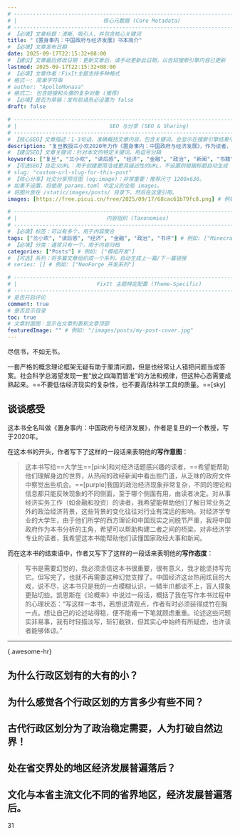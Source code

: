 ```yaml
---
# -------------------------------------------------------------------------------------
# |                           核心元数据 (Core Metadata)                            |
# -------------------------------------------------------------------------------------
# 【必填】文章标题：清晰、吸引人，并包含核心关键词
title: "《置身事内：中国政府与经济发展》书本简介"
# 【必填】文章发布日期
date: 2025-09-17T22:15:32+08:00
# 【建议】文章最后修改日期：更新文章后，请手动更新此日期，以告知搜索引擎内容已更新
lastmod: 2025-09-17T22:15:32+08:00
# 【必填】文章作者：FixIt主题支持多种格式
# 格式一: 简单字符串
# author: "ApolloMonasa"
# 格式二: 包含链接和头像的复杂对象 (推荐)
# 【必填】是否为草稿：发布前请务必设置为 false
draft: false

# -------------------------------------------------------------------------------------
# |                             SEO 与分享 (SEO & Sharing)                           |
# -------------------------------------------------------------------------------------
# 【核心SEO】文章描述：1-3句话，准确概括文章内容，包含关键词。会显示在搜索引擎结果中。
description: "复旦教授兰小欢2020年力作《置身事内：中国政府与经济发展》，作为读者，我写下了我的读后所感以及浅显思考，任何一个对经济、金融以及政治感兴趣的朋友都应该拜读此书。"
# 【建议SEO】文章关键词：针对本文的特定关键词，用逗号分隔
keywords: ["复旦", "兰小欢", "读后感", "经济", "金融", "政治", "新闻", "书籍", "书评", "ApolloMonasa", "金融+计算机"]
# 【可选SEO】自定义URL：用于创建更简洁或更具描述性的URL，不设置则根据标题自动生成
# slug: "custom-url-slug-for-this-post"
# 【核心分享】社交分享预览图 (og:image)：非常重要！推荐尺寸 1200x630。
# 如果不设置，将使用 params.toml 中定义的全局 images。
# 将图片放在 /static/images/posts/ 目录下，然后在这里引用。
images: [https://free.picui.cn/free/2025/09/17/68cac61b79fc8.png] # 例如: ["/images/posts/my-post-banner.png"]

# -------------------------------------------------------------------------------------
# |                            内容组织 (Taxonomies)                               |
# -------------------------------------------------------------------------------------
# 【必填】标签：可以有多个，用于内容聚合
tags: ["兰小欢", "读后感", "经济", "金融", "政治", "书评"] # 例如: ["Minecraft", "教程"]
# 【必填】分类：通常只有一个，用于内容归档
categories: ["Posts"] # 例如: ["模组开发"]
# 【可选】系列：将多篇文章组织成一个系列，自动生成上一篇/下一篇链接
# series: [] # 例如: ["NeoForge 开发系列"]

# -------------------------------------------------------------------------------------
# |                         FixIt 主题特定配置 (Theme-Specific)                     |
# -------------------------------------------------------------------------------------
# 是否开启评论
comment: true
# 是否显示目录
toc: true
# 文章封面图：显示在文章列表和文章顶部
featuredImage: "" # 例如: "/images/posts/my-post-cover.jpg"
---
```


<!--more-->

尽信书，不如无书。

一套严格的概念理论框架无疑有助于厘清问题，但是也经常让人错把问题当成答案。社会科学总渴望发现一套“放之四海而皆准”的方法和规律，但这种心态需要成熟起来。==不要低估经济现实的复杂性，也不要高估科学工具的质量。==[sky]

<!--more-->

## 谈谈感受

这本书全名叫做《置身事内：中国政府与经济发展》，作者是复旦的一个教授，写于2020年。


在这本书的开头，作者写下了这样的一段话来表明他的**写作意图**：
> 这本书写给==大学生==[pink]和对经济话题感兴趣的读者，==希望能帮助他们理解身边的世界，从热闹的政经新闻中看出些门道，从乏味的政府文件中察觉出些机会。==[purple]我国的政治经济现象非常复杂，不同的理论和信息都只能反映现象的不同侧面，至于哪个侧面有用，由读者决定。对从事经济实务工作（如金融和投资）的读者，我希望能帮助他们了解日常业务之外的政治经济背景，这些背景的变化往往对行业有深远的影响。对经济学专业的大学生，由于他们所学的西方理论和中国现实之间脱节严重，我将中国政府作为本书分析的主角，希望可以帮助构建二者之间的桥梁。对非经济学专业的读者，我希望这本书能帮助他们读懂国家政经大事和新闻。

而在这本书的结束语中，作者又写下了这样的一段话来表明他的**写作态度**：
> 写书是需要幻觉的，我必须坚信这本书很重要，很有意义，我才能坚持写完它。但写完了，也就不再需要这种幻觉支撑了。中国经济这台热闹炫目的大戏，说不尽，这本书只是我的一点模糊认识，一鳞半爪都谈不上，盲人摸象更贴切些。凯恩斯在《论概率》中说过一段话，概括了我在写作本书过程中的心理状态：“写这样一本书，若想说清观点，作者有时必须装得成竹在胸一点。想让自己的论述站得稳，便不能甫一下笔就顾虑重重。论述这些问题实非易事，我有时轻描淡写，斩钉截铁，但其实心中始终有所疑虑，也许读者能够体谅。”

---
{.awesome-hr}

## 为什么行政区划有的大有的小？

## 为什么感觉各个行政区划的方言多少有些不同？

## 古代行政区划分为了政治稳定需要，人为打破自然边界！

## 处在省交界处的地区经济发展普遍落后？

## 文化与本省主流文化不同的省界地区，经济发展普遍落后。
31